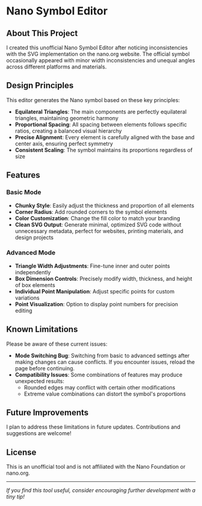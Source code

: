 # Nano Symbol Editor

## About This Project

I created this unofficial Nano Symbol Editor after noticing inconsistencies with the SVG implementation on the nano.org website. The official symbol occasionally appeared with minor width inconsistencies and unequal angles across different platforms and materials.

## Design Principles

This editor generates the Nano symbol based on these key principles:

- **Equilateral Triangles**: The main components are perfectly equilateral triangles, maintaining geometric harmony
- **Proportional Spacing**: All spacing between elements follows specific ratios, creating a balanced visual hierarchy
- **Precise Alignment**: Every element is carefully aligned with the base and center axis, ensuring perfect symmetry
- **Consistent Scaling**: The symbol maintains its proportions regardless of size

## Features

### Basic Mode

- **Chunky Style**: Easily adjust the thickness and proportion of all elements
- **Corner Radius**: Add rounded corners to the symbol elements
- **Color Customization**: Change the fill color to match your branding
- **Clean SVG Output**: Generate minimal, optimized SVG code without unnecessary metadata, perfect for websites, printing materials, and design projects

### Advanced Mode

- **Triangle Width Adjustments**: Fine-tune inner and outer points independently
- **Box Dimension Controls**: Precisely modify width, thickness, and height of box elements
- **Individual Point Manipulation**: Adjust specific points for custom variations
- **Point Visualization**: Option to display point numbers for precision editing

## Known Limitations

Please be aware of these current issues:

- **Mode Switching Bug**: Switching from basic to advanced settings after making changes can cause conflicts. If you encounter issues, reload the page before continuing.
- **Compatibility Issues**: Some combinations of features may produce unexpected results:
  - Rounded edges may conflict with certain other modifications
  - Extreme value combinations can distort the symbol's proportions
  
## Future Improvements

I plan to address these limitations in future updates. Contributions and suggestions are welcome!

## License

This is an unofficial tool and is not affiliated with the Nano Foundation or nano.org. 

---

*If you find this tool useful, consider encouraging further development with a tiny tip!*
